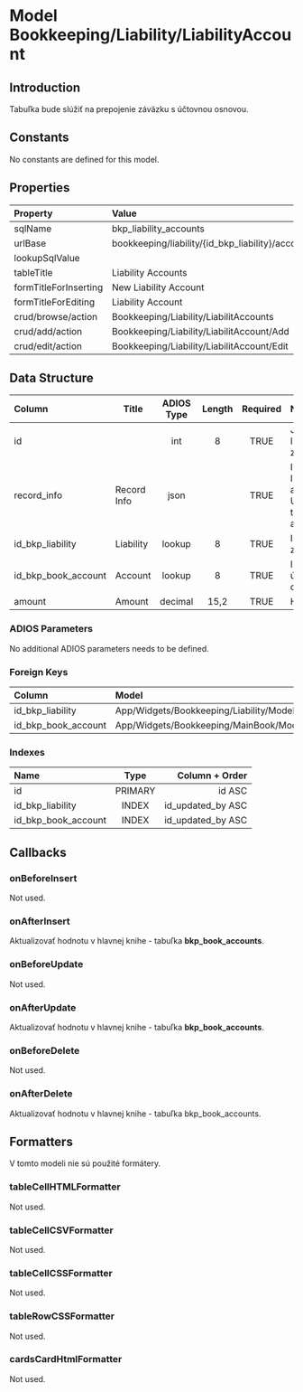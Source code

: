 # Model Bookkeeping/Liability/LiabilityAccount

## Introduction

Tabuľka bude slúžiť na prepojenie záväzku s účtovnou osnovou.

## Constants

No constants are defined for this model.

## Properties

| Property              | Value                                            |
| :-------------------- | :----------------------------------------------- |
| sqlName               | bkp_liability_accounts                           |
| urlBase               | bookkeeping/liability/{id_bkp_liability}/account |
| lookupSqlValue        |                                                  |
| tableTitle            | Liability Accounts                               |
| formTitleForInserting | New Liability Account                            |
| formTitleForEditing   | Liability Account                                |
| crud/browse/action    | Bookkeeping/Liability/LiabilitAccounts           |
| crud/add/action       | Bookkeeping/Liability/LiabilitAccount/Add        |
| crud/edit/action      | Bookkeeping/Liability/LiabilitAccount/Edit       |

## Data Structure

| Column              | Title       | ADIOS Type | Length | Required | Notes                                      |
| :------------------ | ----------- | :--------: | :----: | :------: | :----------------------------------------- |
| id                  |             |    int     |   8    |   TRUE   | Jedinečné ID záznamu                       |
| record_info         | Record Info |    json    |        |   TRUE   | Info about INSERT and UPDATE time & author |
| id_bkp_liability    | Liability   |   lookup   |   8    |   TRUE   | ID záväzku                                 |
| id_bkp_book_account | Account     |   lookup   |   8    |   TRUE   | ID účtu z účtovnej osnovy                  |
| amount              | Amount      |  decimal   |  15,2  |   TRUE   | Hodnota                                    |

### ADIOS Parameters

No additional ADIOS parameters needs to be defined.

### Foreign Keys

| Column              | Model                                               | Relation | OnUpdate | OnDelete |
| :------------------ | :-------------------------------------------------- | :------: | -------- | -------- |
| id_bkp_liability    | App/Widgets/Bookkeeping/Liability/Models/Liability  |   1:N    | Cascade  | Restrict |
| id_bkp_book_account | App/Widgets/Bookkeeping/MainBook/Models/BookAccount |   1:N    | Cascade  | Restrict |

### Indexes

| Name                |  Type   |    Column + Order |
| :------------------ | :-----: | ----------------: |
| id                  | PRIMARY |            id ASC |
| id_bkp_liability    |  INDEX  | id_updated_by ASC |
| id_bkp_book_account |  INDEX  | id_updated_by ASC |

## Callbacks

### onBeforeInsert

Not used.

### onAfterInsert

Aktualizovať hodnotu v hlavnej knihe - tabuľka **bkp_book_accounts**.

### onBeforeUpdate

Not used.

### onAfterUpdate

Aktualizovať hodnotu v hlavnej knihe - tabuľka **bkp_book_accounts**.

### onBeforeDelete

Not used.

### onAfterDelete

Aktualizovať hodnotu v hlavnej knihe - tabuľka bkp_book_accounts.

## Formatters

V tomto modeli nie sú použité formátery.

### tableCellHTMLFormatter

Not used.

### tableCellCSVFormatter

Not used.

### tableCellCSSFormatter

Not used.

### tableRowCSSFormatter

Not used.

### cardsCardHtmlFormatter

Not used.
